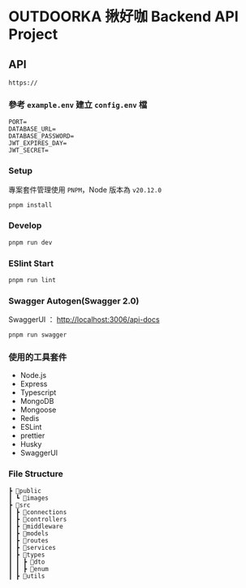 # OUTDOORKA 揪好咖 Backend API Project

## API

```http
https://
```

### 參考 `example.env` 建立 `config.env` 檔

```text
PORT=
DATABASE_URL=
DATABASE_PASSWORD=
JWT_EXPIRES_DAY=
JWT_SECRET=
```

### Setup

專案套件管理使用 `PNPM`，Node 版本為 `v20.12.0`

```bash
pnpm install
```

### Develop

```bash
pnpm run dev
```

### ESlint Start

```bash
pnpm run lint
```

### Swagger Autogen(Swagger 2.0)

SwaggerUI ： <http://localhost:3006/api-docs>

```bash
pnpm run swagger
```

### 使用的工具套件

- Node.js
- Express
- Typescript
- MongoDB
- Mongoose
- Redis
- ESLint
- prettier
- Husky
- SwaggerUI

### File Structure

```text
┣ 📂public
┃ ┗ 📂images
┣ 📂src
┃ ┣ 📂connections
┃ ┣ 📂controllers
┃ ┣ 📂middleware
┃ ┣ 📂models
┃ ┣ 📂routes
┃ ┣ 📂services
┃ ┣ 📂types
┃ ┃ ┣ 📂dto
┃ ┃ ┣ 📂enum
┃ ┣ 📂utils
```
